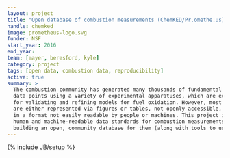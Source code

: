 ```yaml
---
layout: project
title: "Open database of combustion measurements (ChemKED/Pr.omethe.us)"
handle: chemked
image: prometheus-logo.svg
funder: NSF
start_year: 2016
end_year:
team: [mayer, beresford, kyle]
category: project
tags: [open data, combustion data, reproducibility]
active: true
summary: >
  The combustion community has generated many thousands of fundamental combustion
  data points using a variety of experimental apparatuses, which are extremely useful
  for validating and refining models for fuel oxidation. However, most such data
  are either represented via figures or tables, not openly accessible, or stored
  in a format not easily readable by people or machines. This project is designing
  human and machine-readable data standards for combustion measurements, and
  building an open, community database for them (along with tools to use the data).
---
```

{% include JB/setup %}
